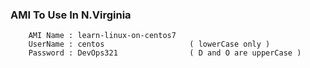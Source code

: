 ### AMI To Use In N.Virginia

```
    AMI Name : learn-linux-on-centos7 
    UserName : centos                   ( lowerCase only )
    Password : DevOps321                ( D and O are upperCase )    
```